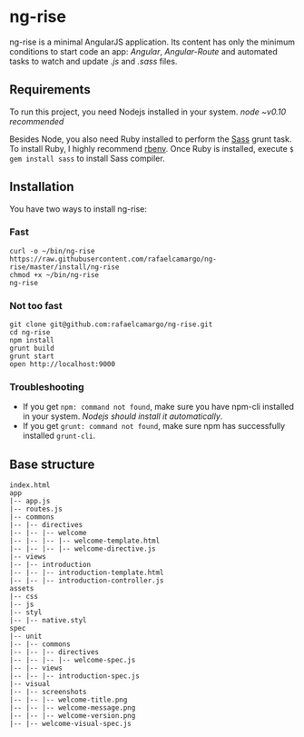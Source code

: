 # ng-rise
ng-rise is a minimal AngularJS application. Its content has only the minimum conditions to start code an app: *Angular*, *Angular-Route* and automated tasks to watch and update *.js* and *.sass* files.

## Requirements
To run this project, you need Nodejs installed in your system. *node ~v0.10 recommended*

Besides Node, you also need Ruby installed to perform the [Sass](http://sass-lang.com/) grunt task. To install Ruby, I highly recommend [rbenv](https://github.com/sstephenson/rbenv). Once Ruby is installed, execute `$ gem install sass` to install Sass compiler.

## Installation

You have two ways to install ng-rise:

### Fast
```
curl -o ~/bin/ng-rise https://raw.githubusercontent.com/rafaelcamargo/ng-rise/master/install/ng-rise
chmod +x ~/bin/ng-rise
ng-rise
```

### Not too fast

```
git clone git@github.com:rafaelcamargo/ng-rise.git
cd ng-rise
npm install
grunt build
grunt start
open http://localhost:9000
```

### Troubleshooting
- If you get `npm: command not found`, make sure you have npm-cli installed in your system. *Nodejs should install it automatically*.
- If you get `grunt: command not found`, make sure npm has successfully installed `grunt-cli`.


## Base structure

```
index.html
app
|-- app.js
|-- routes.js
|-- commons
|-- |-- directives
|-- |-- |-- welcome
|-- |-- |-- |-- welcome-template.html
|-- |-- |-- |-- welcome-directive.js
|-- views
|-- |-- introduction
|-- |-- |-- introduction-template.html
|-- |-- |-- introduction-controller.js
assets
|-- css
|-- js
|-- styl
|-- |-- native.styl
spec
|-- unit
|-- |-- commons
|-- |-- |-- directives
|-- |-- |-- |-- welcome-spec.js
|-- |-- views
|-- |-- |-- introduction-spec.js
|-- visual
|-- |-- screenshots
|-- |-- |-- welcome-title.png
|-- |-- |-- welcome-message.png
|-- |-- |-- welcome-version.png
|-- |-- welcome-visual-spec.js
```
